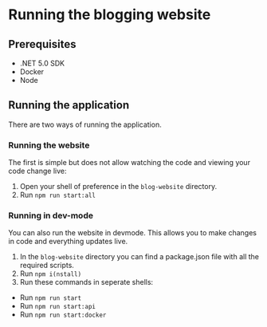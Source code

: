 # Running the blogging website

## Prerequisites
- .NET 5.0 SDK
- Docker
- Node

## Running the application
There are two ways of running the application.

### Running the website
The first is simple but does not allow watching the code and viewing your code change live:
1. Open your shell of preference in the `blog-website` directory.
1. Run `npm run start:all`

### Running in dev-mode
You can also run the website in devmode. This allows you to make changes in code and everything updates live.

1. In the `blog-website` directory you can find a package.json file with all the required scripts.
1. Run `npm i(nstall)`
1. Run these commands in seperate shells:
  - Run `npm run start`
  - Run `npm run start:api`
  - Run `npm run start:docker`
